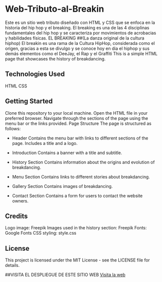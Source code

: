 # Web-Tributo-al-Breakin
Este es un sitio web tributo diseñado con HTML y CSS que se enfoca en la historia del hip hop y el breaking. El breaking es una de las 4 disciplinas fundamentales del hip hop y se caracteriza por movimientos de acrobacias y habilidades físicas.
EL BREAKING
##(La danza original de la cultura hiphop)
El breakin es una rama de la Cultura HipHop, considerada como el origen, gracias a esta se divulgo y se conoce hoy en dia el hiphop y sus demás elementos
como el DeeJay, el Rap y el Graffiti 
This is a simple HTML page that showcases the history of breakdancing.

## Technologies Used
HTML
CSS

## Getting Started
Clone this repository to your local machine.
Open the HTML file in your preferred browser.
Navigate through the sections of the page using the menu bar or the links provided.
Page Structure
The page is structured as follows:

* Header
Contains the menu bar with links to different sections of the page.
Includes a title and a logo.

* Introduction
Contains a banner with a title and subtitle.

* History Section
Contains information about the origins and evolution of breakdancing.

* Menu Section
Contains links to different stories about breakdancing.

* Gallery Section
Contains images of breakdancing.

* Contact Section
Contains a form for users to contact the website owners.

## Credits
Logo image: Freepik
Images used in the history section: Freepik
Fonts: Google Fonts
CSS styling: style.css

## License
This project is licensed under the MIT License - see the LICENSE file for details.

##VISITA EL DESPLIEGUE DE ESTE SITIO WEB 
[Visita la web](https://web-tributo-al-breakin.netlify.app/)
